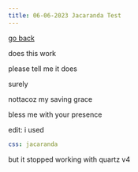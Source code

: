 ```yaml
---
title: 06-06-2023 Jacaranda Test
---
```


[go back](Articles.md)

does this work

please tell me it does

surely

nottacoz my saving grace

bless me with your presence

edit: i used 

```yaml
css: jacaranda
```

but it stopped working with quartz v4